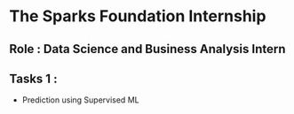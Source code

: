 # The Sparks Foundation Internship
## Role : Data Science and Business Analysis Intern
## Tasks 1 : 
* Prediction using Supervised ML 
